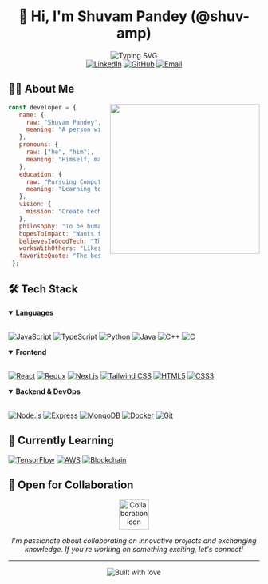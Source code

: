 # <div align="center">👋 Hi, I'm Shuvam Pandey (@shuv-amp)</div>

<div align="center">
  <img src="https://readme-typing-svg.demolab.com?font=JetBrains+Mono&weight=600&size=22&duration=3000&pause=1000&color=2EFF74&background=000000&center=true&vCenter=true&width=800&height=60&lines=Computer+Engineering+Student+%40+Kathmandu+University;Full-Stack+Developer;AI+%26+Blockchain+Enthusiast;Building+Technology+That+Amplifies+Human+Potential" alt="Typing SVG" />
</div>

<div align="center">
  <a href="http://linkedin.com/in/shuv-amp/"><img src="https://img.shields.io/badge/LinkedIn-0077B5?style=for-the-badge&logo=linkedin&logoColor=white" alt="LinkedIn"/></a>
  <a href="https://github.com/shuv-amp"><img src="https://img.shields.io/badge/GitHub-181717?style=for-the-badge&logo=github&logoColor=white" alt="GitHub"/></a>
  <a href="mailto:shuvampandey4024@gmail.com"><img src="https://img.shields.io/badge/Email-D14836?style=for-the-badge&logo=gmail&logoColor=white" alt="Email"/></a>
</div>

## 👨‍💻 About Me

<img align="right" src="https://raw.githubusercontent.com/MicaelliMedeiros/micaellimedeiros/master/image/computer-illustration.png" min-width="300px" max-width="300px" width="300px" align="right" style="margin-left: 20px; margin-bottom: 20px;">

```javascript
const developer = {
   name: { 
     raw: "Shuvam Pandey",
     meaning: "A person with a dream to build."
   },
   pronouns: {
     raw: ["he", "him"],
     meaning: "Himself, making things happen."
   },
   education: {
     raw: "Pursuing Computer Engineering",
     meaning: "Learning to build better."
   },
   vision: {
     mission: "Create technology that amplifies human potential"
   },
   philosophy: "To be human is to be aware, to care for others, and to find meaning in what we do.",
   hopesToImpact: "Wants to build things that will help people in their daily lives.",
   believesInGoodTech: "Thinks technology should be used to make the world a kinder and smarter place.",
   worksWithOthers: "Likes to work with friends to build bigger and better things.",
   favoriteQuote: "The best way to predict the future is to invent it."
 };
```

## 🛠️ Tech Stack

<details open>
<summary><b>Languages</b></summary>
<br>
<p align="left">
  <a href="#"><img src="https://img.shields.io/badge/JavaScript-F7DF1E?style=for-the-badge&logo=javascript&logoColor=black" alt="JavaScript"/></a>
  <a href="#"><img src="https://img.shields.io/badge/TypeScript-007ACC?style=for-the-badge&logo=typescript&logoColor=white" alt="TypeScript"/></a>
  <a href="#"><img src="https://img.shields.io/badge/Python-3776AB?style=for-the-badge&logo=python&logoColor=white" alt="Python"/></a>
  <a href="#"><img src="https://img.shields.io/badge/Java-ED8B00?style=for-the-badge&logo=openjdk&logoColor=white" alt="Java"/></a>
  <a href="#"><img src="https://img.shields.io/badge/C++-00599C?style=for-the-badge&logo=c%2B%2B&logoColor=white" alt="C++"/></a>
  <a href="#"><img src="https://img.shields.io/badge/C-00599C?style=for-the-badge&logo=c&logoColor=white" alt="C"/></a>
</p>
</details>

<details open>
<summary><b>Frontend</b></summary>
<br>
<p align="left">
  <a href="#"><img src="https://img.shields.io/badge/React-20232A?style=for-the-badge&logo=react&logoColor=61DAFB" alt="React"/></a>
  <a href="#"><img src="https://img.shields.io/badge/Redux-764ABC?style=for-the-badge&logo=redux&logoColor=white" alt="Redux"/></a>
  <a href="#"><img src="https://img.shields.io/badge/Next.js-000000?style=for-the-badge&logo=next.js&logoColor=white" alt="Next.js"/></a>
  <a href="#"><img src="https://img.shields.io/badge/Tailwind_CSS-38B2AC?style=for-the-badge&logo=tailwind-css&logoColor=white" alt="Tailwind CSS"/></a>
  <a href="#"><img src="https://img.shields.io/badge/HTML5-E34F26?style=for-the-badge&logo=html5&logoColor=white" alt="HTML5"/></a>
  <a href="#"><img src="https://img.shields.io/badge/CSS3-1572B6?style=for-the-badge&logo=css3&logoColor=white" alt="CSS3"/></a>
</p>
</details>

<details open>
<summary><b>Backend & DevOps</b></summary>
<br>
<p align="left">
  <a href="#"><img src="https://img.shields.io/badge/Node.js-339933?style=for-the-badge&logo=nodedotjs&logoColor=white" alt="Node.js"/></a>
  <a href="#"><img src="https://img.shields.io/badge/Express-000000?style=for-the-badge&logo=express&logoColor=white" alt="Express"/></a>
  <a href="#"><img src="https://img.shields.io/badge/MongoDB-4EA94B?style=for-the-badge&logo=mongodb&logoColor=white" alt="MongoDB"/></a>
  <a href="#"><img src="https://img.shields.io/badge/Docker-2CA5E0?style=for-the-badge&logo=docker&logoColor=white" alt="Docker"/></a>
  <a href="#"><img src="https://img.shields.io/badge/Git-F05032?style=for-the-badge&logo=git&logoColor=white" alt="Git"/></a>
</p>
</details>

## 🌱 Currently Learning

<p align="left">
  <a href="#"><img src="https://img.shields.io/badge/TensorFlow-FF6F00?style=for-the-badge&logo=tensorflow&logoColor=white" alt="TensorFlow"/></a>
  <a href="#"><img src="https://img.shields.io/badge/AWS-232F3E?style=for-the-badge&logo=amazon-aws&logoColor=white" alt="AWS"/></a>
  <a href="#"><img src="https://img.shields.io/badge/Blockchain-121D33?style=for-the-badge&logo=ethereum&logoColor=white" alt="Blockchain"/></a>
</p>


## 💼 Open for Collaboration

<div align="center">
  <img src="https://media.giphy.com/media/LnQjpWaON8nhr21vNW/giphy.gif" width="60" alt="Collaboration icon">
  <p><em>I'm passionate about collaborating on innovative projects and exchanging knowledge. If you're working on something exciting, let's connect!</em></p>
</div>

---

<div align="center">
  <img src="https://forthebadge.com/images/badges/built-with-love.svg" alt="Built with love">
</div>
